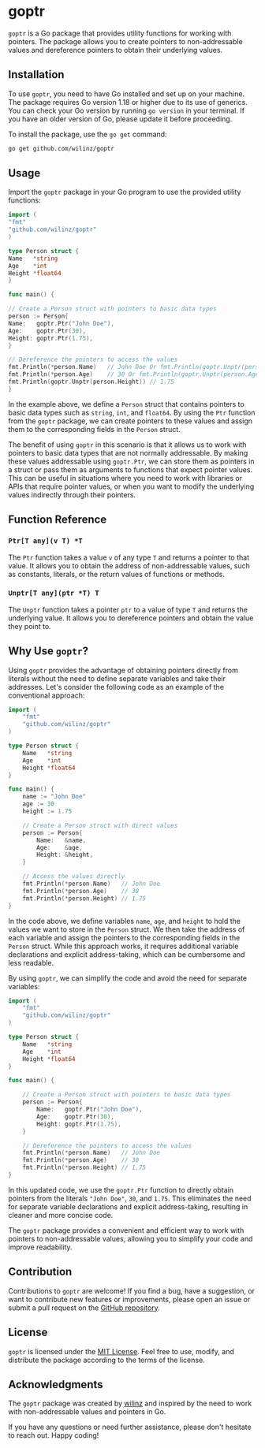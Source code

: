 # goptr

`goptr` is a Go package that provides utility functions for working with pointers. The package allows you to create pointers to non-addressable values and dereference pointers to obtain their underlying values.

## Installation

To use `goptr`, you need to have Go installed and set up on your machine. The package requires Go version 1.18 or higher due to its use of generics. You can check your Go version by running `go version` in your terminal. If you have an older version of Go, please update it before proceeding.

To install the package, use the `go get` command:

```bash
go get github.com/wilinz/goptr
```

## Usage

Import the `goptr` package in your Go program to use the provided utility functions:

```go
import (
"fmt"
"github.com/wilinz/goptr"
)

type Person struct {
Name   *string
Age    *int
Height *float64
}

func main() {

// Create a Person struct with pointers to basic data types
person := Person{
Name:   goptr.Ptr("John Doe"),
Age:    goptr.Ptr(30),
Height: goptr.Ptr(1.75),
}

// Dereference the pointers to access the values
fmt.Println(*person.Name)   // John Doe Or fmt.Println(goptr.Unptr(person.Name))
fmt.Println(*person.Age)    // 30 Or fmt.Println(goptr.Unptr(person.Age))
fmt.Println(goptr.Unptr(person.Height)) // 1.75
}
```

In the example above, we define a `Person` struct that contains pointers to basic data types such as `string`, `int`, and `float64`. By using the `Ptr` function from the `goptr` package, we can create pointers to these values and assign them to the corresponding fields in the `Person` struct.

The benefit of using `goptr` in this scenario is that it allows us to work with pointers to basic data types that are not normally addressable. By making these values addressable using `goptr.Ptr`, we can store them as pointers in a struct or pass them as arguments to functions that expect pointer values. This can be useful in situations where you need to work with libraries or APIs that require pointer values, or when you want to modify the underlying values indirectly through their pointers.

## Function Reference

### `Ptr[T any](v T) *T`

The `Ptr` function takes a value `v` of any type `T` and returns a pointer to that value. It allows you to obtain the address of non-addressable values, such as constants, literals, or the return values of functions or methods.

### `Unptr[T any](ptr *T) T`

The `Unptr` function takes a pointer `ptr` to a value of type `T` and returns the underlying value. It allows you to dereference pointers and obtain the value they point to.

## Why Use `goptr`?

Using `goptr` provides the advantage of obtaining pointers directly from literals without the need to define separate variables and take their addresses. Let's consider the following code as an example of the conventional approach:

```go
import (
	"fmt"
	"github.com/wilinz/goptr"
)

type Person struct {
	Name   *string
	Age    *int
	Height *float64
}

func main() {
	name := "John Doe"
	age := 30
	height := 1.75

	// Create a Person struct with direct values
	person := Person{
		Name:   &name,
		Age:    &age,
		Height: &height,
	}

	// Access the values directly
	fmt.Println(*person.Name)   // John Doe
	fmt.Println(*person.Age)    // 30
	fmt.Println(*person.Height) // 1.75
}
```

In the code above, we define variables `name`, `age`, and `height` to hold the values we want to store in the `Person` struct. We then take the address of each variable and assign the pointers to the corresponding fields in the `Person` struct. While this approach works, it requires additional variable declarations and explicit address-taking, which can be cumbersome and less readable.

By using `goptr`, we can simplify the code and avoid the need for separate variables:

```go
import (
	"fmt"
	"github.com/wilinz/goptr"
)

type Person struct {
	Name   *string
	Age    *int
	Height *float64
}

func main() {

	// Create a Person struct with pointers to basic data types
	person := Person{
		Name:   goptr.Ptr("John Doe"),
		Age:    goptr.Ptr(30),
		Height: goptr.Ptr(1.75),
	}

	// Dereference the pointers to access the values
	fmt.Println(*person.Name)   // John Doe
	fmt.Println(*person.Age)    // 30
	fmt.Println(*person.Height) // 1.75
}
```

In this updated code, we use the `goptr.Ptr` function to directly obtain pointers from the literals `"John Doe"`, `30`, and `1.75`. This eliminates the need for separate variable declarations and explicit address-taking, resulting in cleaner and more concise code.

The `goptr` package provides a convenient and efficient way to work with pointers to non-addressable values, allowing you to simplify your code and improve readability.

## Contribution

Contributions to `goptr` are welcome! If you find a bug, have a suggestion, or want to contribute new features or improvements, please open an issue or submit a pull request on the [GitHub repository](https://github.com/wilinz/goptr).

## License

`goptr` is licensed under the [MIT License](https://github.com/wilinz/goptr/blob/main/LICENSE). Feel free to use, modify, and distribute the package according to the terms of the license.

## Acknowledgments

The `goptr` package was created by [wilinz](https://github.com/wilinz) and inspired by the need to work with non-addressable values and pointers in Go.

If you have any questions or need further assistance, please don't hesitate to reach out. Happy coding!
